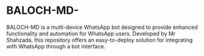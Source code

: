 # BALOCH-MD-
BALOCH-MD is a multi-device WhatsApp bot designed to provide enhanced functionality and automation for WhatsApp users. Developed by Mr Shahzada, this repository offers an easy-to-deploy solution for integrating with WhatsApp through a bot interface.
